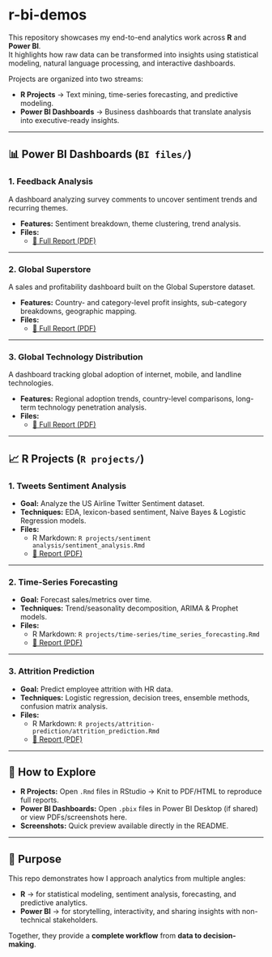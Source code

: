 # r-bi-demos

This repository showcases my end-to-end analytics work across **R** and **Power BI**.  
It highlights how raw data can be transformed into insights using statistical modeling, natural language processing, and interactive dashboards.  

Projects are organized into two streams:  
- **R Projects** → Text mining, time-series forecasting, and predictive modeling.  
- **Power BI Dashboards** → Business dashboards that translate analysis into executive-ready insights.  

---

## 📊 Power BI Dashboards (`BI files/`)

### 1. Feedback Analysis
A dashboard analyzing survey comments to uncover sentiment trends and recurring themes.  
- **Features:** Sentiment breakdown, theme clustering, trend analysis.  
- **Files:**  
  - [📑 Full Report (PDF)](BI%20files/Feedback%20Analysis.pdf)  

---

### 2. Global Superstore
A sales and profitability dashboard built on the Global Superstore dataset.  
- **Features:** Country- and category-level profit insights, sub-category breakdowns, geographic mapping.  
- **Files:**  
  - [📑 Full Report (PDF)](BI%20files/Global%20Superstore.pdf)  

---

### 3. Global Technology Distribution
A dashboard tracking global adoption of internet, mobile, and landline technologies.  
- **Features:** Regional adoption trends, country-level comparisons, long-term technology penetration analysis.  
- **Files:**    
  - [📑 Full Report (PDF)](BI%20files/Global%20Technology%20Distribution%20.pdf)  

---

## 📈 R Projects (`R projects/`)

### 1. Tweets Sentiment Analysis
- **Goal:** Analyze the US Airline Twitter Sentiment dataset.  
- **Techniques:** EDA, lexicon-based sentiment, Naive Bayes & Logistic Regression models.  
- **Files:**  
  - R Markdown: `R projects/sentiment analysis/sentiment_analysis.Rmd`  
  - [📑 Report (PDF)](R%20projects/sentiment%20analysis/sentiment%20analysis.pdf)  

---

### 2. Time-Series Forecasting
- **Goal:** Forecast sales/metrics over time.  
- **Techniques:** Trend/seasonality decomposition, ARIMA & Prophet models.  
- **Files:**  
  - R Markdown: `R projects/time-series/time_series_forecasting.Rmd`  
  - [📑 Report (PDF)](R%20projects/time-series/time-series-report.pdf)  

---

### 3. Attrition Prediction
- **Goal:** Predict employee attrition with HR data.  
- **Techniques:** Logistic regression, decision trees, ensemble methods, confusion matrix analysis.  
- **Files:**  
  - R Markdown: `R projects/attrition-prediction/attrition_prediction.Rmd`  
  - [📑 Report (PDF)](R%20projects/attrition-prediction/Employee_Attrition_Report.pdf)  

---

## 🚀 How to Explore
- **R Projects:** Open `.Rmd` files in RStudio → Knit to PDF/HTML to reproduce full reports.  
- **Power BI Dashboards:** Open `.pbix` files in Power BI Desktop (if shared) or view PDFs/screenshots here.  
- **Screenshots:** Quick preview available directly in the README.  

---

## 🎯 Purpose
This repo demonstrates how I approach analytics from multiple angles:  
- **R** → for statistical modeling, sentiment analysis, forecasting, and predictive analytics.  
- **Power BI** → for storytelling, interactivity, and sharing insights with non-technical stakeholders.  

Together, they provide a **complete workflow** from **data to decision-making**.  
